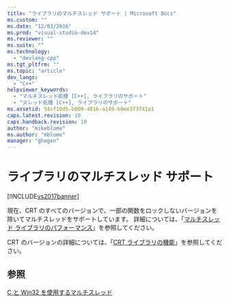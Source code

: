```yaml
---
title: "ライブラリのマルチスレッド サポート | Microsoft Docs"
ms.custom: ""
ms.date: "12/03/2016"
ms.prod: "visual-studio-dev14"
ms.reviewer: ""
ms.suite: ""
ms.technology: 
  - "devlang-cpp"
ms.tgt_pltfrm: ""
ms.topic: "article"
dev_langs: 
  - "C++"
helpviewer_keywords: 
  - "マルチスレッド処理 [C++], ライブラリのサポート"
  - "スレッド処理 [C++], ライブラリのサポート"
ms.assetid: 54cf10d5-b800-481b-a149-b0ee373f41a1
caps.latest.revision: 10
caps.handback.revision: 10
author: "mikeblome"
ms.author: "mblome"
manager: "ghogen"
---
```

# ライブラリのマルチスレッド サポート
[!INCLUDE[vs2017banner](../../assembler/inline/includes/vs2017banner.md)]

現在、CRT のすべてのバージョンで、一部の関数をロックしないバージョンを除いてマルチスレッドをサポートしています。  詳細については、「[マルチスレッド ライブラリのパフォーマンス](../../c-runtime-library/multithreaded-libraries-performance.md)」を参照してください。  
  
 CRT のバージョンの詳細については、「[CRT ライブラリの機能](../../c-runtime-library/crt-library-features.md)」を参照してください。  
  
## 参照  
 [C と Win32 を使用するマルチスレッド](../../parallel/multithreading-with-c-and-win32.md)